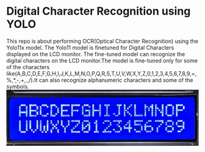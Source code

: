 # Digital Character Recognition using YOLO
This repo is about performing OCR(Optical Character Recognition) using the Yolo11x model. The Yolo11 model is finetuned for Digital Characters displayed on the LCD monitor.
The fine-tuned model can recognize the digital characters on the LCD monitor.The model is fine-tuned only for some of the characters like(A,B,C,D,E,F,G,H,I,J,K,L,M,N,O,P,Q,R,S,T,U,V,W,X,Y,Z,0,1,2,3,4,5,6,7,8,9,=,%,*,-,+,.,/).It can also recognize alphanumeric characters and some of the symbols.
![DIGITAL LCD DISPLAY](https://github.com/vlarjun20/-Digital-Character-Recognition-/blob/main/train/images/0d3801a3-WhatsApp_Image_2024-11-27_at_13.38.15-transformed_copy_3.jpeg?raw=true)
